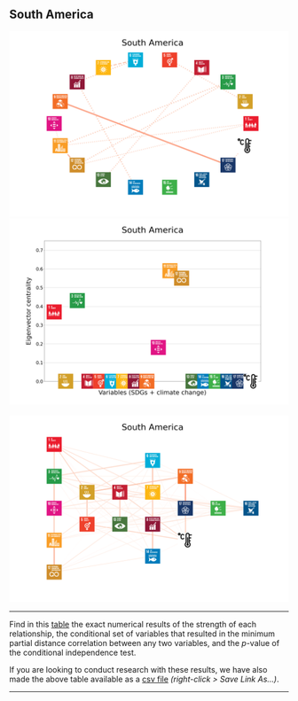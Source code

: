 ## South America

<img src="../South America/South America_circular_network_logos.png">
<img src="../South America/South America_eigenvector_centrality.png">
<br>
<br>
<img src="../South America/South America_multipartite_network_logos_cluster.png">

---

Find in this <a href="../South America/TLPH_website_tables_9-9.pdf" target="_blank">table</a> the exact numerical results of the strength of each relationship, the conditional set of variables that resulted in the minimum partial distance correlation between any two variables, and the _p_-value of the conditional independence test.

If you are looking to conduct research with these results, we have also made the above table available as a <a href="https://raw.githubusercontent.com/felix-laumann/SDG-networks/gh-pages/Results/csv/conditions_South America.csv" target="_blank" download>csv file</a> _(right-click > Save Link As...)_. 

---
